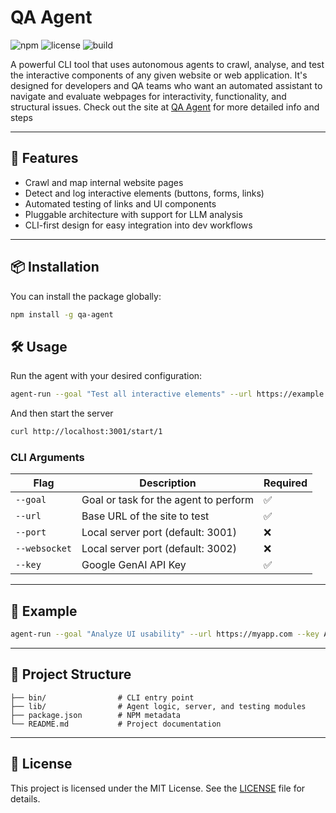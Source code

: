 # QA Agent

![npm](https://img.shields.io/npm/v/qa-agent)
![license](https://img.shields.io/npm/l/qa-agent)
![build](https://img.shields.io/github/workflow/status/yourusername/qa-agent/CI)

A powerful CLI tool that uses autonomous agents to crawl, analyse, and test the interactive components of any given website or web application. It's designed for developers and QA teams who want an automated assistant to navigate and evaluate webpages for interactivity, functionality, and structural issues. Check out the site at [QA Agent](https://qa-agent-react.vercel.app) for more detailed info and steps

---

## 🚀 Features

- Crawl and map internal website pages
- Detect and log interactive elements (buttons, forms, links)
- Automated testing of links and UI components
- Pluggable architecture with support for LLM analysis
- CLI-first design for easy integration into dev workflows

---

## 📦 Installation

You can install the package globally:

```bash
npm install -g qa-agent
```

## 🛠️ Usage

Run the agent with your desired configuration:

```bash
agent-run --goal "Test all interactive elements" --url https://example.com --port 3001 --key <GOOGLE_GENAI_API_KEY>
```

And then start the server
```bash
curl http://localhost:3001/start/1
```


### CLI Arguments

| Flag           | Description                              | Required |
|----------------|------------------------------------------|----------|
| `--goal`       | Goal or task for the agent to perform    | ✅       |
| `--url`        | Base URL of the site to test             | ✅       |
| `--port`       | Local server port (default: 3001)        | ❌       |
| `--websocket`  | Local server port (default: 3002)        | ❌       |
| `--key`        | Google GenAI API Key                     | ✅       |

---

## 🧪 Example

```bash
agent-run --goal "Analyze UI usability" --url https://myapp.com --key ABC123
```

---

## 📁 Project Structure

```
├── bin/                # CLI entry point
├── lib/                # Agent logic, server, and testing modules
├── package.json        # NPM metadata
└── README.md           # Project documentation
```

---

## 📄 License

This project is licensed under the MIT License. See the [LICENSE](./LICENSE) file for details.
